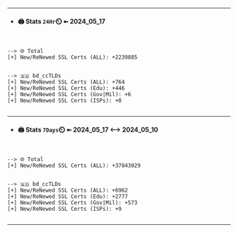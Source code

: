 

---
- #### 🖨️ **Stats** `24Hr`⏲️ ➼ 2024_05_17
```console


--> 🌐 Total
[+] New/ReNewed SSL Certs (ALL): +2239885


--> 🇧🇩 bd_ccTLDs
[+] New/ReNewed SSL Certs (ALL): +764
[+] New/ReNewed SSL Certs (Edu): +446
[+] New/ReNewed SSL Certs (Gov|Mil): +6
[+] New/ReNewed SSL Certs (ISPs): +0


```

---
- #### 🖨️ **Stats** `7Days`⏲️ ➼ 2024_05_17 <--> 2024_05_10
```console


--> 🌐 Total
[+] New/ReNewed SSL Certs (ALL): +37843029


--> 🇧🇩 bd_ccTLDs
[+] New/ReNewed SSL Certs (ALL): +6962
[+] New/ReNewed SSL Certs (Edu): +2777
[+] New/ReNewed SSL Certs (Gov|Mil): +573
[+] New/ReNewed SSL Certs (ISPs): +9


```

---

